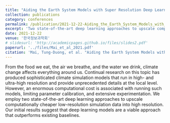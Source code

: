 ```yaml
---
title: "Aiding the Earth System Models with Super Resolution Deep Learning"
collection: publications
category: conferences
permalink: /publication/2021-12-22-Aiding_the_Earth_System_Models_with_Super_Resolution_Deep_Learning
excerpt: 'Two state-of-the-art deep learning approaches to upscale computationally cheaper low-resolution simulation data into high resolution.'
date: 2021-12-22
venue: '한국정보과학회'
# slidesurl: 'http://academicpages.github.io/files/slides2.pdf'
paperurl: '../files/Mai_et_al_2021.pdf'
citation: 'Mai, Tung-Duong, et al. "Aiding the Earth System Models with Super Resolution Deep Learning." 2021 한국소프트웨어종합학술대회. 한국정보과학회, 2021.'
---
```


From the food we eat, the air we breathe, and the water we drink, climate change affects everything around us. Continual research on this topic has produced sophisticated climate simulation models that run in high- and ultra-high resolution and provide unprecedented details at the local level. However, an enormous computational cost is associated with running such models, limiting parameter calibration, and extensive experimentation. We employ two state-of-the-art deep learning approaches to upscale computationally cheaper low-resolution simulation data into high resolution. Our initial results suggest that deep learning models are a viable approach that outperforms existing baselines.